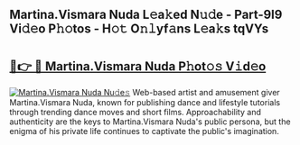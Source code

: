 ## Martina.Vismara Nuda L𝚎a𝚔ed N𝚞𝚍e - Part-9I9 Vi𝚍𝚎o P𝚑𝚘tos - H𝚘𝚝 O𝚗𝚕yf𝚊ns L𝚎a𝚔s tqVYs

# <h2><a href="http://kf8z93z.oniu.top/?m=Martina.Vismara+Nuda">🔗👉 🔴 Martina.Vismara Nuda P𝚑ot𝚘𝚜 V𝚒d𝚎o</a></h2>

[![Martina.Vismara Nuda Nu𝚍e𝚜](https://i.imgur.com/0qMVB7G.gif)](http://kf8z93z.oniu.top/?m=Martina.Vismara+Nuda)
Web-based artist and amusement giver Martina.Vismara Nuda, known for publishing dance and lifestyle tutorials through trending dance moves and short films. Approachability and authenticity are the keys to Martina.Vismara Nuda's public persona, but the enigma of his private life continues to captivate the public's imagination.  
